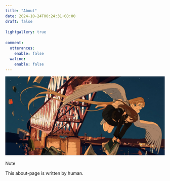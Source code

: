 ```yaml
---
title: "About"
date: 2024-10-24T00:24:31+08:00
draft: false

lightgallery: true

comment:
  utterances:
    enable: false
  waline:
    enable: false
---
```

![72038523](72038523_p0.webp)

> [!NOTE]
> This about-page is written by human.